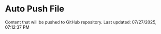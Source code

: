 # Auto Push File

Content that will be pushed to GitHub repository.
Last updated: 07/27/2025, 07:12:37 PM